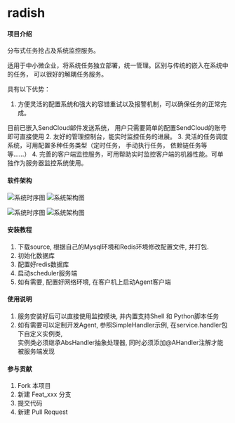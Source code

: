 # radish

#### 项目介绍
分布式任务抢占及系统监控服务。

适用于中小微企业，将系统任务独立部署，统一管理。区别与传统的嵌入在系统中的任务， 可以很好的解耦任务服务。

具有以下优势：

1. 方便灵活的配置系统和强大的容错重试以及报警机制，可以确保任务的正常完成。

目前已嵌入SendCloud邮件发送系统， 用户只需要简单的配置SendCloud的账号即可直接使用
2. 友好的管理控制台，能实时监控任务的进展。
3. 灵活的任务调度系统，可用配置多种任务类型（定时任务， 手动执行任务， 依赖链任务等等……）
4. 完善的客户端监控服务，可用帮助实时监控客户端的机器性能。可单独作为服务器监控系统使用。


#### 软件架构
![系统时序图](http://git.i.com/sam/radish/raw/master/doc/screenshots/任务系统时序图.jpg)
![系统架构图](http://git.i.com/sam/radish/raw/master/doc/screenshots/系统架构设计.jpg)

![系统时序图](https://github.com/shensuoyao/radish/raw/master/doc/screenshots/任务系统时序图.jpg)
![系统架构图](https://github.com/shensuoyao/radish/raw/master/doc/screenshots/系统架构设计.jpg)


#### 安装教程

1. 下载source, 根据自己的Mysql环境和Redis环境修改配置文件, 并打包.
2. 初始化数据库
3. 配置好redis数据库
4. 启动scheduler服务端
5. 如有需要, 配置好网络环境, 在客户机上启动Agent客户端

#### 使用说明

1. 服务安装好后可以直接使用监控模块, 并内置支持Shell 和 Python脚本任务
2. 如有需要可以定制开发Agent, 参照SimpleHandler示例, 在service.handler包下自定义实例类,  
实例类必须继承AbsHandler抽象处理器, 同时必须添加@AHandler注解才能被服务端发现

#### 参与贡献

1. Fork 本项目
2. 新建 Feat_xxx 分支
3. 提交代码
4. 新建 Pull Request